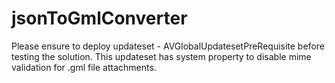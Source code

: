# jsonToGmlConverter
Please ensure to deploy updateset - AVGlobalUpdatesetPreRequisite before testing the solution. This updateset has system property to disable mime validation for .gml file attachments.
